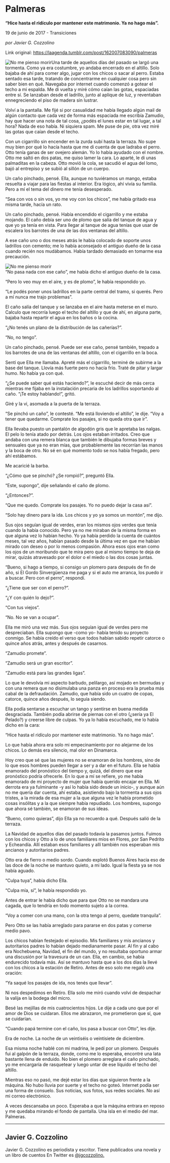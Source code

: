 # Palmeras

**“Hice hasta el ridículo por mantener este matrimonio. Ya no hago más”.**

19 de junio de 2017 - Transiciones

_por Javier G. Cozzolino_

Link original: https://laagenda.tumblr.com/post/162007083090/palmeras

![No me pienso morir](https://64.media.tumblr.com/fc8d98ba700f6e186c85f737a367e3bb/tumblr_inline_pcfpf1yj7h1t6q87u_500.png)Una tarde de aquellos días del pasado se largó una tormenta. Como ya era costumbre, yo andaba encerrado en el altillo. Solo bajaba de ahí para comer algo, jugar con los chicos o sacar al perro. Estaba sentado esa tarde, tratando de concentrarme en cualquier cosa pero sin saber bien en qué. Navegaba por internet cuando comenzó a gotear el techo a mi espalda. Me di vuelta y miré cómo caían las gotas, espaciadas entre sí. Se lanzaban desde el ladrillo, junto al aplique de luz, y reventaban ennegreciendo el piso de madera sin lustrar.


Volví a la pantalla. Me fijé si por casualidad me había llegado algún mail de algún contacto que cada vez de forma más espaciada me escribía Zamudio, hay que hacer una nota de tal cosa, ¿podés el lunes estar en tal lugar, a tal hora? Nada de eso había. Ni siquiera spam. Me puse de pie, otra vez miré las gotas que caían desde el techo.


Con un cigarrillo sin encender en la zurda subí hasta la terraza. No supe muy bien por qué lo hacía hasta que me di cuenta de que ladraba el perro. Otto tenía ganas de ser ovejero alemán. Yo lo había ayudado con el nombre. Otto me saltó en dos patas, me quiso lamer la cara. Lo aparté, le di unas palmaditas en la cabeza. Otto movió la cola, se sacudió el agua del lomo, bajó al entrepiso y se subió al sillón de un cuerpo.


Un caño pinchado, pensé. Ella, aunque no tuviéramos un mango, estaba resuelta a viajar para las fiestas al interior. Era lógico, ahí vivía su familia. Pero a mí el tema del dinero me tenía desesperado.


“Sea con vos o sin vos, yo me voy con los chicos”, me había gritado esa misma tarde, hacía un rato.


Un caño pinchado, pensé. Había encendido el cigarrillo y me estaba mojando. El caño debía ser uno de plomo que salía del tanque de agua y que yo ya tenía en vista. Para llegar al tanque de agua tenías que usar de escalera los barrotes de una de las dos ventanas del altillo.


A ese caño uno o dos meses atrás le había colocado de soporte unos ladrillos con cemento; me lo había aconsejado el antiguo dueño de la casa cuando recién nos mudábamos. Había tardado demasiado en tomarme esa precaución.


![No me pienso morir](https://64.media.tumblr.com/fc8d98ba700f6e186c85f737a367e3bb/tumblr_inline_pcfpf1yj7h1t6q87u_500.png)  
“No pasa nada con ese caño”, me había dicho el antiguo dueño de la casa.


“Pero lo veo muy en el aire, y es de plomo”, le había respondido yo.


“Le podés poner unos ladrillos en la parte central del tramo, si querés. Pero a mí nunca me trajo problemas”.


El caño salía del tanque y se lanzaba en el aire hasta meterse en el muro. Calculo que recorría luego el techo del altillo y que de ahí, en alguna parte, bajaba hasta repartir el agua en los baños o la cocina.


“¿No tenés un plano de la distribución de las cañerías?”.


“No, no tengo”.


Un caño pinchado, pensé. Puede ser ese caño, pensé también, trepado a los barrotes de una de las ventanas del altillo, con el cigarrillo en la boca.


Sentí que Ella me llamaba. Apreté más el cigarrillo, terminé de subirme a la base del tanque. Llovía más fuerte pero no hacía frío. Traté de pitar y largar humo. No había ya con qué.


“¿Se puede saber qué estás haciendo?”, le escuché decir de más cerca mientras me fijaba en la instalación precaria de los ladrillos soportando al caño. “¡Te estoy hablando!”, gritó.


Giré y la vi, asomada a la puerta de la terraza.


“Se pinchó un caño”, le contesté. “Me está lloviendo el altillo”, le dije. “Voy a tener que quedarme. Comprate los pasajes, si no queda otra que ir”.


Ella llevaba puesto un pantalón de algodón gris que le apretaba las nalgas. El pelo lo tenía atado por detrás. Los ojos estaban irritados. Creo que andaba con una remera blanca que también le dibujaba formas breves y sensuales que ya no eran mías, que probablemente las recorrían las manos y la boca de otro. No sé en qué momento todo se nos había fregado, pero ahí estábamos.


Me acaricié la barba.


“¿Cómo que se pinchó? ¿Se rompió?”, preguntó Ella.


“Este, supongo”, dije señalando el caño de plomo.


“¿Entonces?”.


“Que me quedo. Comprate los pasajes. Yo no puedo dejar la casa así”.


“Solo hay dinero para la ida. Los chicos y yo ya somos un montón”, me dijo.


Sus ojos seguían igual de verdes, eran los mismos ojos verdes que tenía cuando la había conocido. Pero ya no me miraban de la misma forma en que alguna vez lo habían hecho. Yo ya había perdido la cuenta de cuántos meses, tal vez años, habían pasado desde la última vez en que me habían mirado con deseo o por lo menos compasión. Ahora esos ojos eran como los ojos de un moribundo que te mira pero que al mismo tiempo te deja de mirar, quizás atravesado por el dolor o el miedo o las dos cosas juntas.


“Bueno, si hago a tiempo, si consigo un plomero para después de fin de año, si El Gordo Sinvergüenza me paga y si el auto me arranca, los puedo ir a buscar. Pero con el perro”, respondí.


“¿Tiene que ser con el perro?”.


“¿Y con quién lo dejo?”.


“Con tus viejos”.


“No. No se van a ocupar”.


Ella me miró una vez más. Sus ojos seguían igual de verdes pero me despreciaban. Ella supongo que -como yo- había tenido su proyecto conmigo. Se había creído el verso que todos habían sabido repetir catorce o quince años atrás, antes y después de casarnos.


“Zamudio promete”.


“Zamudio será un gran escritor”.


“Zamudio está para las grandes ligas”.


Lo que le devolvía mi aspecto barbudo, pelilargo, así mojado en bermudas y con una remera que no disimulaba una panza en proceso era la prueba más cabal de la defraudación. Zamudio, que había sido un cuatro de copas, catorce, quince años después, lo seguía siendo.


Ella podía sentarse a escuchar un tango y sentirse en buena medida desgraciada. También podía abrirse de piernas con el otro (¿sería ya El Pelado?) y creerse libre de culpas. Yo ya lo había escuchado, me lo había dicho en la cara:


“Hice hasta el ridículo por mantener este matrimonio. Ya no hago más”.


Lo que había ahora era solo mi empecinamiento por no alejarme de los chicos. Lo demás era silencio, mal olor en Dinamarca.


Hoy creo que sé que las mujeres no se enamoran de los hombres, sino de lo que esos hombres pueden llegar a ser y a dar en el futuro. Ella se había enamorado del pronóstico del tiempo y, quizá, del dinero que ese pronóstico podría ofrecerle. En lo que a mí se refiere, yo me había enamorado de mi proyecto de mujer que había querido encajar en Ella. Mi derrota era ya fulminante -y así lo había sido desde un inicio-, y aunque aún no me quería dar cuenta, ahí estaba, asistiendo bajo la tormenta a sus ojos tristes, a la mirada de esa mujer a la que alguna vez le había prometido cosas insólitas y a la que siempre había repudiado. Los hombres, supongo que ahora sé también, se enamoran de sus ideas.


“Bueno, como quieras”, dijo Ella ya no recuerdo a qué. Después salió de la terraza.


La Navidad de aquellos días del pasado todavía la pasamos juntos. Fuimos con los chicos y Otto a lo de unos familiares míos en Flores, por San Pedrito y Echeandía. Allí estaban esos familiares y allí también nos esperaban mis ancianos y autoritarios padres.


Otto era de fierro o medio sordo. Cuando explotó Buenos Aires hacia eso de las doce de la noche se mantuvo quieto, a mi lado. Igual la fiesta ya se nos había aguado.


“Culpa tuya”, había dicho Ella.


“Culpa mía, sí”, le había respondido yo.


Antes de entrar le había dicho que para que Otto no se mandara una cagada, que lo tendría en todo momento sujeto a la correa.


“Voy a comer con una mano, con la otra tengo al perro, quedate tranquila”.


Pero Otto se las había arreglado para pararse en dos patas y comerse medio pavo.


Los chicos habían festejado el episodio. Mis familiares y mis ancianos y autoritarios padres lo habían dejado medianamente pasar. Al fin y al cabo era Nochebuena, Navidad, el fin del mundo, y no resultaba oportuno armar una discusión por la travesura de un can. Ella, en cambio, se había endurecido todavía más. Así se mantuvo hasta que a los dos días la llevé con los chicos a la estación de Retiro. Antes de eso solo me regaló una oración:


“Ya saqué los pasajes de ida, nos tenés que llevar”.


Ni nos despedimos en Retiro. Ella solo me miró cuando volví de despachar la valija en la bodega del micro.


Besé las mejillas de mis cuatrocientos hijos. Le dije a cada uno que por el amor de Dios se cuidaran. Ellos me abrazaron, me prometieron que sí, que se cuidarían.


“Cuando papá termine con el caño, los pasa a buscar con Otto”, les dije.


Era de noche. La noche de un veintiséis o veintisiete de diciembre.


Esa misma noche hablé con mi madrina, le pedí por un plomero. Después fui al galpón de la terraza, donde, como me lo esperaba, encontré una lata bastante llena de enduido. No bien el plomero arreglara el caño pinchado, yo me encargaría de rasquetear y luego untar de ese líquido el techo del altillo.


Mientras eso no pasó, me dejé estar los días que siguieron frente a la máquina. No hubo lluvia por suerte y el techo no goteó. Internet podía ser una forma de consuelo. Sus noticias, sus fotos, sus redes sociales. No así mi correo electrónico.


A veces descansaba un poco. Esperaba a que la máquina entrara en reposo y me quedaba mirando el fondo de pantalla. Una isla en el medio del mar. Palmeras.




---

 Javier G. Cozzolino
--------------------

 Javier G. Cozzolino es periodista y escritor. Tiene publicados una novela y un libro de cuentos En Twitter es  [@jgcozzolino.](https://twitter.com/jgcozzolino?lang=es) 


